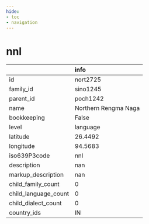 ```yaml
---
hide:
- toc
- navigation
---
```

# nnl
|                      | info                 |
|:---------------------|:---------------------|
| id                   | nort2725             |
| family_id            | sino1245             |
| parent_id            | poch1242             |
| name                 | Northern Rengma Naga |
| bookkeeping          | False                |
| level                | language             |
| latitude             | 26.4492              |
| longitude            | 94.5683              |
| iso639P3code         | nnl                  |
| description          | nan                  |
| markup_description   | nan                  |
| child_family_count   | 0                    |
| child_language_count | 0                    |
| child_dialect_count  | 0                    |
| country_ids          | IN                   |